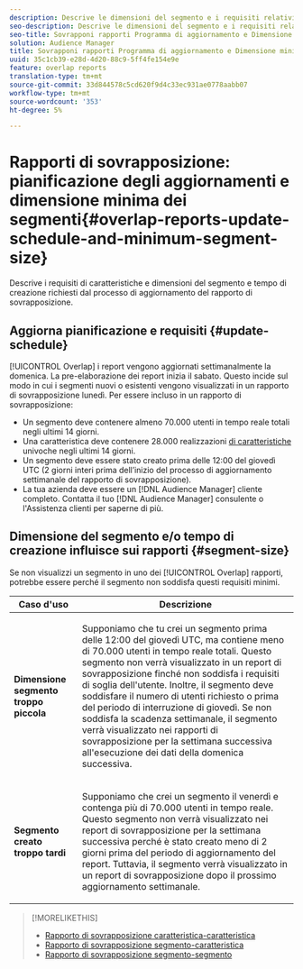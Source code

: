 ```yaml
---
description: Descrive le dimensioni del segmento e i requisiti relativi al tempo di creazione richiesti dal processo di aggiornamento del rapporto di sovrapposizione.
seo-description: Descrive le dimensioni del segmento e i requisiti relativi al tempo di creazione richiesti dal processo di aggiornamento del rapporto di sovrapposizione.
seo-title: Sovrapponi rapporti Programma di aggiornamento e Dimensione minima del segmento
solution: Audience Manager
title: Sovrapponi rapporti Programma di aggiornamento e Dimensione minima del segmento
uuid: 35c1cb39-e28d-4d20-88c9-5ff4fe154e9e
feature: overlap reports
translation-type: tm+mt
source-git-commit: 33d844578c5cd620f9d4c33ec931ae0778aabb07
workflow-type: tm+mt
source-wordcount: '353'
ht-degree: 5%

---
```



# Rapporti di sovrapposizione: pianificazione degli aggiornamenti e dimensione minima dei segmenti{#overlap-reports-update-schedule-and-minimum-segment-size}

Descrive i requisiti di caratteristiche e dimensioni del segmento e tempo di creazione richiesti dal processo di aggiornamento del rapporto di sovrapposizione.

## Aggiorna pianificazione e requisiti {#update-schedule}

[!UICONTROL Overlap] i report vengono aggiornati settimanalmente la domenica. La pre-elaborazione dei report inizia il sabato. Questo incide sul modo in cui i segmenti nuovi o esistenti vengono visualizzati in un rapporto di sovrapposizione lunedì. Per essere incluso in un rapporto di sovrapposizione:

* Un segmento deve contenere almeno 70.000 utenti in tempo reale totali negli ultimi 14 giorni.
* Una caratteristica deve contenere 28.000 realizzazioni [di caratteristiche](/help/using/features/traits/trait-and-segment-qualification-reference.md) univoche negli ultimi 14 giorni.
* Un segmento deve essere stato creato prima delle 12:00 del giovedì UTC (2 giorni interi prima dell’inizio del processo di aggiornamento settimanale del rapporto di sovrapposizione).
* La tua azienda deve essere un [!DNL Audience Manager] cliente completo. Contatta il tuo [!DNL Audience Manager] consulente o l&#39;Assistenza clienti per saperne di più.

## Dimensione del segmento e/o tempo di creazione influisce sui rapporti {#segment-size}

Se non visualizzi un segmento in uno dei [!UICONTROL Overlap] rapporti, potrebbe essere perché il segmento non soddisfa questi requisiti minimi.

<table id="table_BE2937C1FA314BBDBD1D026321D6E6B1"> 
 <thead> 
  <tr> 
   <th colname="col1" class="entry"> Caso d'uso </th> 
   <th colname="col2" class="entry"> Descrizione </th> 
  </tr> 
 </thead>
 <tbody> 
  <tr> 
   <td colname="col1"> <p> <b>Dimensione segmento troppo piccola</b> </p> </td> 
   <td colname="col2"> <p>Supponiamo che tu crei un segmento prima delle 12:00 del giovedì UTC, ma contiene meno di 70.000 utenti in tempo reale totali. Questo segmento non verrà visualizzato in un report <span class="wintitle"></span> di sovrapposizione finché non soddisfa i requisiti di soglia dell'utente. Inoltre, il segmento deve soddisfare il numero di utenti richiesto o prima del periodo di interruzione di giovedì. Se non soddisfa la scadenza settimanale, il segmento verrà visualizzato nei rapporti <span class="wintitle"></span> di sovrapposizione per la settimana successiva all'esecuzione dei dati della domenica successiva. </p> </td> 
  </tr> 
  <tr> 
   <td colname="col1"> <p> <b>Segmento creato troppo tardi</b> </p> </td> 
   <td colname="col2"> <p>Supponiamo che crei un segmento il venerdì e contenga più di 70.000 utenti in tempo reale. Questo segmento non verrà visualizzato nei report <span class="wintitle"></span> di sovrapposizione per la settimana successiva perché è stato creato meno di 2 giorni prima del periodo di aggiornamento del report. Tuttavia, il segmento verrà visualizzato in un report <span class="wintitle"></span> di sovrapposizione dopo il prossimo aggiornamento settimanale. </p> </td> 
  </tr> 
 </tbody> 
</table>

>[!MORELIKETHIS]
>
>* [Rapporto di sovrapposizione caratteristica-caratteristica](../../reporting/dynamic-reports/trait-trait-overlap-report.md#trait-to-trait-overlap-report)
>* [Rapporto di sovrapposizione segmento-caratteristica](../../reporting/dynamic-reports/segment-trait-overlap-report.md)
>* [Rapporto di sovrapposizione segmento-segmento](../../reporting/dynamic-reports/segment-segment-overlap-report.md)

